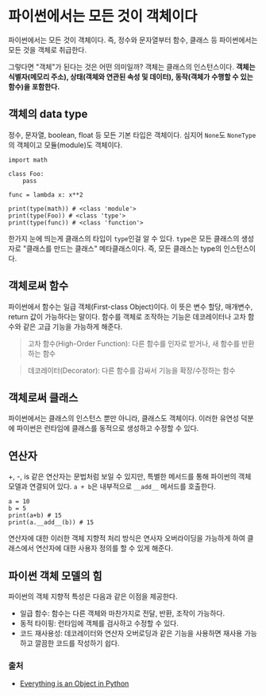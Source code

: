 # 파이썬에서는 모든 것이 객체이다
파이썬에서는 모든 것이 객체이다. 즉, 정수와 문자열부터 함수, 클래스 등 파이썬에서는 모든 것을 객체로 취급한다.

그렇다면 "객체"가 된다는 것은 어떤 의미일까? 객체는 클래스의 인스턴스이다. **객체는 식별자(메모리 주소), 상태(객체와 연관된 속성 및 데이터), 동작(객체가 수행할 수 있는 함수)을 포함한다.**

## 객체의 data type
정수, 문자열, boolean, float 등 모든 기본 타입은 객체이다. 심지어 `None`도 `NoneType`의 객체이고 모듈(module)도 객체이다.

```
import math

class Foo:
    pass

func = lambda x: x**2

print(type(math)) # <class 'module'>
print(type(Foo)) # <class 'type'>
print(type(func)) # <class 'function'>
```
한가지 눈에 띄는게 클래스의 타입이 `type`인걸 알 수 있다. `type`은 모든 클래스의 생성자로 "클래스를 만드는 클래스" 메타클래스이다. 즉, 모든 클래스는 type의 인스턴스이다.

## 객체로써 함수
파이썬에서 함수는 일급 객체(First-class Object)이다. 이 뜻은 변수 할당, 매개변수, return 값이 가능하다는 말이다. 함수를 객체로 조작하는 기능은 데코레이터나 고차 함수와 같은 고급 기능을 가능하게 해준다.

> 고차 함수(High-Order Function): 다른 함수를 인자로 받거나, 새 함수를 반환하는 함수

> 데코레이터(Decorator): 다른 함수를 감싸서 기능을 확장/수정하는 함수

## 객체로써 클래스
파이썬에서는 클래스의 인스턴스 뿐만 아니라, 클래스도 객체이다. 이러한 유연성 덕분에 파이썬은 런타임에 클래스를 동적으로 생성하고 수정할 수 있다.

## 연산자
+, -, is 같은 연산자는 문법처럼 보일 수 있지만, 특별한 메서드를 통해 파이썬의 객체 모델과 연결되어 있다. `a + b`은 내부적으로 `__add__` 메서드를 호출한다.

```
a = 10
b = 5
print(a+b) # 15
print(a.__add__(b)) # 15
```
연산자에 대한 이러한 객체 지향적 처리 방식은 연사자 오버라이딩을 가능하게 하여 클래스에서 연산자에 대한 사용자 정의를 할 수 있게 해준다.

## 파이썬 객체 모델의 힘
파이썬의 객체 지향적 특성은 다음과 같은 이점을 제공한다.
- 일급 함수: 함수는 다른 객체와 마찬가지로 전달, 반환, 조작이 가능하다.
- 동적 타이핑: 런타임에 객체를 검사하고 수정할 수 있다.
- 코드 재사용성: 데코레이터와 연산자 오버로딩과 같은 기능을 사용하면 재사용 가능하고 깔끔한 코드를 작성하기 쉽다.

### 출처 
- [Everything is an Object in Python](https://medium.com/%40jayantnehra18/python-fundamentals-everything-is-an-object-in-python-156b94c43f8d)